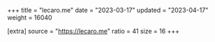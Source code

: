 +++
title = "lecaro.me"
date = "2023-03-17"
updated = "2023-04-17"
weight = 16040

[extra]
source = "https://lecaro.me"
ratio = 41
size = 16
+++
